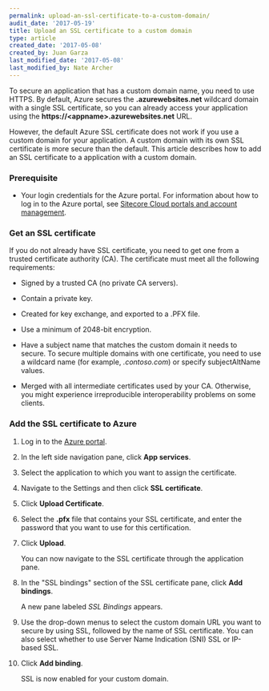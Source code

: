 ```yaml
---
permalink: upload-an-ssl-certificate-to-a-custom-domain/
audit_date: '2017-05-19'
title: Upload an SSL certificate to a custom domain
type: article
created_date: '2017-05-08'
created_by: Juan Garza
last_modified_date: '2017-05-08'
last_modified_by: Nate Archer
---
```


To secure an application that has a custom domain name, you need to use HTTPS. By default, Azure secures the **.azurewebsites.net** wildcard domain with a single SSL certificate, so you can already access your application using the  **https://\<appname>.azurewebsites.net** URL.

However, the default Azure SSL certificate does not work if you use a custom domain for your application. A custom domain with its own SSL certificate is more secure than the default. This article describes how to add an SSL certificate to a application with a custom domain.

### Prerequisite

- Your login credentials for the Azure portal. For information about how to log in to the Azure portal, see [Sitecore Cloud portals and account management](/support/how-to/sitecore-cloud-portals-and-account-management/).

### Get an SSL certificate

If you do not already have SSL certificate, you need to get one from a trusted certificate authority (CA). The certificate must meet all the following requirements:

- Signed by a trusted CA (no private CA servers).

- Contain a private key.

- Created for key exchange, and exported to a .PFX file.

- Use a minimum of 2048-bit encryption.

- Have a subject name that matches the custom domain it needs to secure. To secure multiple domains with one certificate, you need to use a wildcard name (for example, *.contoso.com*) or specify subjectAltName values.

- Merged with all intermediate certificates used by your CA. Otherwise, you might experience irreproducible interoperability problems on some clients.

### Add the SSL certificate to Azure

1. Log in to the [Azure portal](https://portal.azure.com).

2. In the left side navigation pane, click **App services**.

3. Select the application to which you want to assign the certificate.

4. Navigate to the Settings and then click **SSL certificate**.

5. Click **Upload Certificate**.

6. Select the **.pfx** file that contains your SSL certificate, and enter the password that you want to use for this certification.

7. Click **Upload**.

   You can now navigate to the SSL certificate through the application  pane.

8. In the "SSL bindings" section of the SSL certificate pane, click **Add bindings**.

   A new pane labeled *SSL Bindings* appears.

9. Use the drop-down menus to select the custom domain URL you want to secure by using SSL, followed by the name of SSL certificate. You can also select whether to use Server Name Indication (SNI) SSL or IP-based SSL.

10. Click **Add binding**.

    SSL is now enabled for your custom domain.
